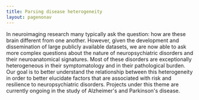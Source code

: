 ```yaml
---
title: Parsing disease heterogeneity 
layout: pagenonav
---
```

In neuroimaging research many typically ask the question: how are these brain different from one another.
However, given the development and dissemination of large publicly available datasets, we are now able to ask more complex questions about the nature of neuropsychiatric disorders and their neuroanatomical signatures.
Most of these disorders are exceptionally heterogeneous in their symptomatology and in their pathological burden.
Our goal is to better understand the relationship between this heterogeneity in order to better elucidate factors that are associated with risk and resilience to neuropsychiatric disorders.
Projects under this theme are currently ongoing in the study of Alzheimer's and Parkinson's disease.

